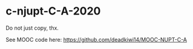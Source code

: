 # c-njupt-C-A-2020
Do not just copy, thx.

See MOOC code here:
https://github.com/deadkiwi14/MOOC-NUPT-C-A
